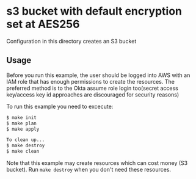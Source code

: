 # s3 bucket with default encryption set at AES256

Configuration in this directory creates an S3 bucket

## Usage
Before you run this example, the user should be logged into AWS with an IAM role that has enough permissions to create the resources. The preferred method is to the Okta assume role login too(secret access key/access key id approaches are discouraged for security reasons)

To run this example you need to excecute:

```bash
$ make init
$ make plan
$ make apply

To clean up...
$ make destroy
$ make clean
```

Note that this example may create resources which can cost money (S3 bucket). Run `make destroy` when you don't need these resources.
